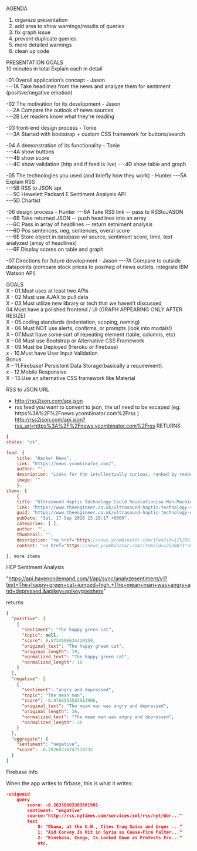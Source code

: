 AGENDA  
1. organize presentation  
2. add area to show warnings/results of queries  
3. fix graph issue      
4. prevent duplicate queries  
5. more detailed warnings   
6. clean up code  


PRESENTATION GOALS  
10 minutes in total
Explain each in detail

-01 Overall application’s concept - Jason  
---1A Take headlines from the news and analyze them for sentiment (positive/negative emotion)

-02 The motivation for its development  - Jason  
---2A Compare the outlook of news sources    
---2B Let readers know what they're reading  

-03 front-end design process - Tonie  
---3A Started with bootstrap + custom CSS framework for buttons/search

-04 A demonstration of its functionality - Tonie  
---4A show buttons  
---4B show score  
---4C show validation (http and if feed is live)
---4D show table and graph    

-05 The technologies you used (and briefly how they work) - Hunter 
---5A Explain RSS    
---5B RSS to JSON api  
---5C Hewelett Packard E Sentiment Analysis API   
---5D Chartist  

-06 design process - Hunter
---6A Take RSS link -- pass to RSStoJASON  
---6B Take returned JSON -- push headlines into an array  
---6C Pass in array of headlines -- return setniment analysis  
---6D Pos sentences, neg, sentences, overal score  
---6E Store object in database w/ source, sentiment score, time, text analyzed (array of headlines)  
---6F Display scores on table and graph

-07 Directions for future development - Jason 
---7A Compare to outside datapoints (compare stock prices to pos/neg of news outlets, integrate IBM Watson API)  

GOALS  
X - 01.Must uses at least two APIs  
X - 02.Must use AJAX to pull data  
X - 03.Must utilize new library or tech that we haven’t discussed    
04.Must have a polished frontend / UI (GRAPH APPEARING ONLY AFTER RESIZE)   
X - 05.coding standards (indentation, scoping, naming)  
X - 06.Must NOT use alerts, confirms, or prompts (look into modals!)     
X - 07.Must have some sort of repeating element (table, columns, etc)  
X - 08.Must use Bootstrap or Alternative CSS Framework   
X - 09.Must be Deployed (Heroku or Firebase)  
x - 10.Must have User Input Validation    
Bonus   
X - 11.Firebase/ Persistent Data Storage(basically a requirement).    
x - 12.Mobile Responsive    
X - 13.Use an alternative CSS framework like Material    


RSS to JSON URL
- http://rss2json.com/api.json
- rss feed you want to convert to json, the url need to be escaped (eg. https%3A%2F%2Fnews.ycombinator.com%2Frss )
http://rss2json.com/api.json?rss_url=https%3A%2F%2Fnews.ycombinator.com%2Frss
RETURNS
```javascript
{
status: "ok",

feed: {
	title: "Hacker News",
	link: "https://news.ycombinator.com/",
	author: "",
	description: "Links for the intellectually curious, ranked by readers.",
	image: ""
	},
items: [
	{
	title: "Ultrasound Haptic Technology Could Revolutionise Man-Machine Interaction",
	link: "https://www.theengineer.co.uk/ultrasound-haptic-technology-could-revolutionise-man-machine-interaction/",
	guid: "https://www.theengineer.co.uk/ultrasound-haptic-technology-could-revolutionise-man-machine-interaction/",
	pubDate: "Sat, 17 Sep 2016 15:28:17 +0000",
	categories: [ ],
	author: "",
	thumbnail: "",
	description: "<a href="https://news.ycombinator.com/item?id=12520873">Comments</a>",
	content: "<a href="https://news.ycombinator.com/item?id=12520873">Comments</a>"

}, more items
```


HEP Sentiment Analysis

 "https://api.havenondemand.com/1/api/sync/analyzesentiment/v1?text=The+happy+green+cat+jumped+high.+The+mean+man+was+angry+and+depressed.&apikey=apikeygoeshere"
 
returns

```json
{
  "positive": [
    {
      "sentiment": "The happy green cat",
      "topic": null,
      "score": 0.5734506634410159,
      "original_text": "The happy green cat",
      "original_length": 19,
      "normalized_text": "The happy green cat",
      "normalized_length": 19
    }
  ],
  "negative": [
    {
      "sentiment": "angry and depressed",
      "topic": "The mean man",
      "score": -0.9786553583913906,
      "original_text": "The mean man was angry and depressed",
      "original_length": 36,
      "normalized_text": "The mean man was angry and depressed",
      "normalized_length": 36
    }
  ],
  "aggregate": {
    "sentiment": "negative",
    "score": -0.20260234747518735
  }
}
```


Firebase Info

When the app writes to firbase, this is what it writes:

```json
-uniqueid
    query
        score: -0.26330603303881905
        sentiment: "negative"
        source:"http://rss.nytimes.com/services/xml/rss/nyt/Wor..."
        text
            0: "Obama, at the U.N., Cites Iraq Gains and Urges ..."
            1: "Aid Convoy Is Hit in Syria as Cease-Fire Falter..."
            2: "Kinshasa, Congo, Is Locked Down as Protests Eru..."
            etc.
```